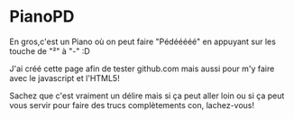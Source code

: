 # PianoPD
En gros,c'est un Piano où on peut faire "Pédééééé" en appuyant sur les touche de "²" à "-" :D

J'ai  créé cette page afin de tester github.com mais aussi pour m'y faire avec le javascript et l'HTML5!

Sachez que c'est vraiment un délire mais si ça peut aller loin ou si ça peut vous servir pour faire des trucs complètements con,
lachez-vous!
